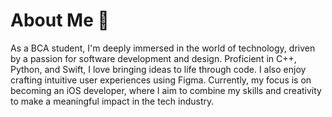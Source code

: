 # About Me 🤞

As a BCA student, I'm deeply immersed in the world of technology, driven by a passion for software development and design. Proficient in C++, Python, and Swift, I love bringing ideas to life through code. I also enjoy crafting intuitive user experiences using Figma. Currently, my focus is on becoming an iOS developer, where I aim to combine my skills and creativity to make a meaningful impact in the tech industry.
